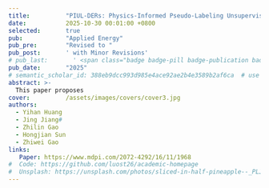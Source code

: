 ```yaml
---
title:          "PIUL-DERs: Physics-Informed Pseudo-Labeling Unsupervised Learning for Smart Homes with Distributed Energy Resources"
date:           2025-10-30 00:01:00 +0800
selected:       true
pub:            "Applied Energy"
pub_pre:        "Revised to "
pub_post:       ' with Minor Revisions'
# pub_last:       ' <span class="badge badge-pill badge-publication badge-success">Spotlight</span>'
pub_date:       "2025"
# semantic_scholar_id: 388eb9dcc993d985e4ace92ae2b4e3589b2af6ca  # use this to retrieve citation count
abstract: >-
  This paper proposes
cover:          /assets/images/covers/cover3.jpg
authors:
  - Yihan Huang
  - Jing Jiang#
  - Zhilin Gao
  - Hongjian Sun
  - Zhiwei Gao
links:
   Paper: https://www.mdpi.com/2072-4292/16/11/1968
#  Code: https://github.com/luost26/academic-homepage
#  Unsplash: https://unsplash.com/photos/sliced-in-half-pineapple--_PLJZmHZzk
---
```

